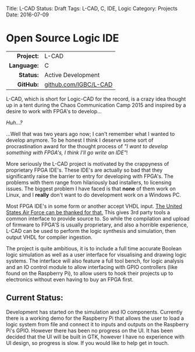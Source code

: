 Title: L-CAD
Status: Draft
Tags: L-CAD, C, IDE, Logic
Category: Projects
Date: 2016-07-09

Open Source Logic IDE
=====================

|             |                    |
|------------:|--------------------|
|**Project:** | L-CAD              |
|**Language:**| C                  |
|**Status:**  | Active Development |
|**GitHub:**  | [github.com/IGBC/L-CAD](https://github.com/IGBC/L-CAD)|

L-CAD, which is short for Logic-CAD for the record, is a  crazy idea thought up in a tent during the Chaos Communication Camp 2015 and inspired by a desire to work with FPGA's to develop... 

*Huh...?*

...Well that was two years ago now; I can't remember what I wanted to develop anymore. To be honest I think I deserve some sort of procrastination award for the thought process of *"I want to develop something with FPGA's, I think I'll go write an IDE"*! 

More seriously the L-CAD project is motivated by the crappyness of proprietary FPGA IDE's. These IDE's are actually so bad that they significantly raise the barrier to entry for developing with FPGA's. The problems with them range from hilariously bad installers, to licensing issues. The biggest problem I have faced is that **none** of them work on Linux, and I **really** don't want to do development work on a Windows PC. 

Most FPGA IDE's in some form or another accept VHDL input. [The United States Air Force can be thanked for that.](https://en.wikipedia.org/wiki/VHDL#Standardization) This gives 3rd party tools a common interface to provide source to. So while the compilation and upload of firmware to FPGA'S is usually proprietary, and also a horrible experience, L-CAD can be used to perform the logic synthesis and simulation, then output VHDL for compiler ingestion.

The project is quite ambitious, it is to include a full time accurate Boolean logic simulation as well as a user interface for visualising and drawing logic systems. The interface will also feature a full tool bench, for logic analysis and an IO control module to allow interfacing with GPIO controllers (like found on the Raspberry Pi), to allow users to hook their projects up to electronics without even having to buy an FPGA first.

Current Status:
---------------

Development has started on the simulation and IO components. Currently there is a working demo for the Raspberry Pi that allows the user to load a logic system from file and connect it to inputs and outputs on the Raspberry Pi's GPIO. However there has been no progress on the UI. It has been decided that the UI will be built in GTK, however I have no experience with UI design, so progress is slow. If you would like to help get in touch.

